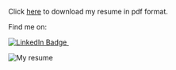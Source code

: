 Click [here](https://github.com/scalar-tns/scalar-tns/raw/gh-pages/CV_Matteo_Cutrone.pdf) to download my resume in pdf format.

Find me on: 

<a href="https://www.linkedin.com/in/matteo-cutrone-53987a1b8/">
<img src="https://img.shields.io/badge/LinkedIn-blue?style=for-the-badge&logo=linkedin&logoColor=white" alt="LinkedIn Badge"/>
</a>
<img src="https://komarev.com/ghpvc/?username=scalar-tns&style=flat-square&color=blue" alt=""/>

![My resume](CV_Matteo_Cutrone.png)
